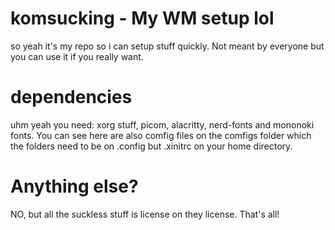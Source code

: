 # komsucking - My WM setup lol

so yeah it's my repo so i can setup stuff quickly. Not meant by everyone but you can use it if you really want.

# dependencies

uhm yeah you need: xorg stuff, picom, alacritty, nerd-fonts and mononoki fonts.
You can see here are also comfig files on the comfigs folder which the folders need to be on .config but .xinitrc on your home directory.

# Anything else?

NO, but all the suckless stuff is license on they license. That's all!
